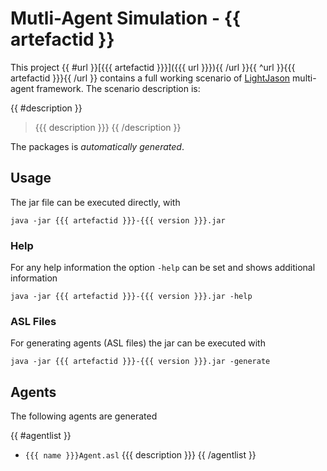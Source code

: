 # Mutli-Agent Simulation - {{ artefactid }}

This project {{ #url }}[{{{ artefactid }}}]({{{ url }}}){{ /url }}{{ ^url }}{{{ artefactid }}}{{ /url }} contains a full working scenario of [LightJason](http://lightjason.org) multi-agent framework. The scenario description is:

{{ #description }}
> {{{ description }}}
{{ /description }}

The packages is _automatically generated_.

## Usage

The jar file can be executed directly, with

```
java -jar {{{ artefactid }}}-{{{ version }}}.jar
```

### Help

For any help information the option ```-help``` can be set and shows additional information

```
java -jar {{{ artefactid }}}-{{{ version }}}.jar -help
```

### ASL Files

For generating agents (ASL files) the jar can be executed with

```
java -jar {{{ artefactid }}}-{{{ version }}}.jar -generate
```

## Agents

The following agents are generated 

{{ #agentlist }}
 * ```{{{ name }}}Agent.asl``` {{{ description }}}
{{ /agentlist }}
